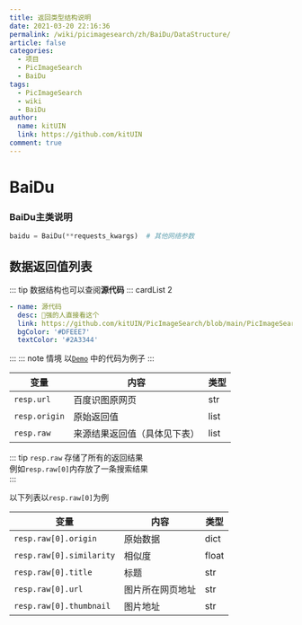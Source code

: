 ```yaml
---
title: 返回类型结构说明
date: 2021-03-20 22:16:36
permalink: /wiki/picimagesearch/zh/BaiDu/DataStructure/
article: false
categories:
  - 项目
  - PicImageSearch
  - BaiDu
tags:
  - PicImageSearch
  - wiki
  - BaiDu
author: 
  name: kitUIN
  link: https://github.com/kitUIN
comment: true
---
```


# BaiDu

### BaiDu主类说明

```python
baidu = BaiDu(**requests_kwargs)  # 其他网络参数
```

## 数据返回值列表

::: tip
数据结构也可以查阅**源代码**
::: cardList 2

```yaml
- name: 源代码
  desc: 🚀强的人直接看这个
  link: https://github.com/kitUIN/PicImageSearch/blob/main/PicImageSearch/model/baidu.py
  bgColor: '#DFEEE7'
  textColor: '#2A3344'
```

:::
::: note 情境
以[`Demo`](/wiki/picimagesearch/Baidu/Demo#示例) 中的代码为例子
:::

| 变量            | 内容             | 类型   |
|---------------|----------------|------|
| `resp.url`    | 百度识图原网页        | str  |
| `resp.origin` | 原始返回值          | list |
| `resp.raw`    | 来源结果返回值（具体见下表） | list |

::: tip
`resp.raw` 存储了所有的返回结果  
例如`resp.raw[0]`内存放了一条搜索结果  
:::

以下列表以`resp.raw[0]`为例

| 变量                       | 内容       | 类型    |
|--------------------------|----------|-------|
| `resp.raw[0].origin`     | 原始数据     | dict  |
| `resp.raw[0].similarity` | 相似度      | float |
| `resp.raw[0].title`      | 标题       | str   |
| `resp.raw[0].url`        | 图片所在网页地址 | str   |
| `resp.raw[0].thumbnail`  | 图片地址     | str   |
